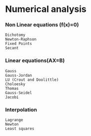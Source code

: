 # Numerical analysis

### Non Linear equations (f(x)=0)
    Dichotomy
    Newton-Raphson
    Fixed Points
    Secant

### Linear equations(AX=B)
    Gauss
    Gauss-Jordan
    LU (Crout and Doolittle)
    Choloesky
    Thomas
    Gauss-Seidel
    Jacobi

### Interpolation
    Lagrange
    Newton
    Least squares



